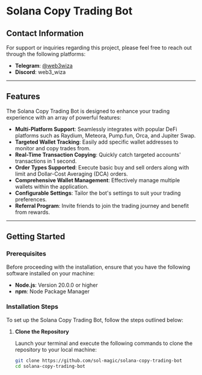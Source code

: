 # Solana Copy Trading Bot

## Contact Information

For support or inquiries regarding this project, please feel free to reach out through the following platforms:

- **Telegram**: [@web3wiza](https://t.me/web3wiza)
- **Discord**: web3_wiza

---

## Features

The Solana Copy Trading Bot is designed to enhance your trading experience with an array of powerful features:

- **Multi-Platform Support**: Seamlessly integrates with popular DeFi platforms such as Raydium, Meteora, Pump.fun, Orca, and Jupiter Swap.
- **Targeted Wallet Tracking**: Easily add specific wallet addresses to monitor and copy trades from.
- **Real-Time Transaction Copying**: Quickly catch targeted accounts' transactions in 1 second.
- **Order Types Supported**: Execute basic buy and sell orders along with limit and Dollar-Cost Averaging (DCA) orders.
- **Comprehensive Wallet Management**: Effectively manage multiple wallets within the application.
- **Configurable Settings**: Tailor the bot's settings to suit your trading preferences.
- **Referral Program**: Invite friends to join the trading journey and benefit from rewards.

---

## Getting Started

### Prerequisites

Before proceeding with the installation, ensure that you have the following software installed on your machine:

- **Node.js**: Version 20.0.0 or higher
- **npm**: Node Package Manager

### Installation Steps

To set up the Solana Copy Trading Bot, follow the steps outlined below:

1. **Clone the Repository**

   Launch your terminal and execute the following commands to clone the repository to your local machine:

   ```bash
   git clone https://github.com/sol-magic/solana-copy-trading-bot
   cd solana-copy-trading-bot
